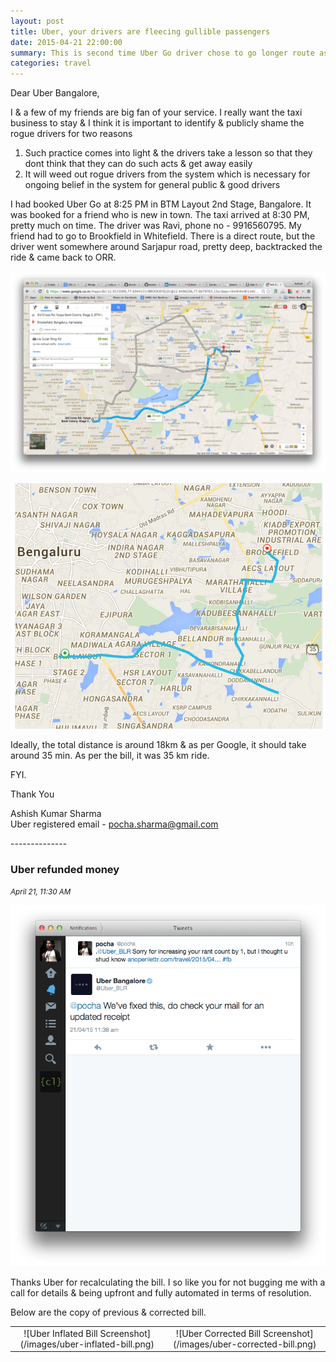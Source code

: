 ```yaml
---
layout: post
title: Uber, your drivers are fleecing gullible passengers
date: 2015-04-21 22:00:00
summary: This is second time Uber Go driver chose to go longer route as the passengers for whom I booked the cab happen to be new to Bangalore.
categories: travel
---
```


Dear Uber Bangalore, 

 I & a few of my friends are big fan of your service. I really want the taxi business to stay & I think it is important to identify & publicly shame the rogue drivers for two reasons 

1. Such practice comes into light & the drivers take a lesson so that they dont think that they can do such acts & get away easily
2. It will weed out rogue drivers from the system which is necessary for ongoing belief in the system for general public & good drivers

 I had booked Uber Go at 8:25 PM in BTM Layout 2nd Stage, Bangalore. It was booked for a friend who is new in town. The taxi arrived at 8:30 PM, pretty much on time. The driver was Ravi, phone no - 9916560795. My friend had to go to Brookfield in Whitefield. There is a direct route, but the driver went somewhere around Sarjapur road, pretty deep, backtracked the ride & came back to ORR. 

![Google Maps Jaydeva to Brookfield](/images/google-maps-jaydeva-brookfields.png)


![Uber Driver Longer Route Jaydeva to Brookfield](/images/uber-driver-longer-route-jaydeva-brookfields.png)

Ideally, the total distance is around 18km & as per Google, it should take around 35 min. As per the bill, it was 35 km ride. 

FYI. 

Thank You

Ashish Kumar Sharma
<br/>Uber registered email - pocha.sharma@gmail.com 

<p id="update-1">--------------</p>

### Uber refunded money
<small><i>April 21, 11:30 AM</i></small>

![Uber Twitter Resolution](/images/uber-tweet-resolution-intimation.png)

Thanks Uber for recalculating the bill. I so like you for not bugging me with a call for details & being upfront and fully automated in terms of resolution.

Below are the copy of previous & corrected bill. 

<table style="text-align:center">
  <tr>
    <td>
![Uber Inflated Bill Screenshot](/images/uber-inflated-bill.png)
    </td>
    <td>
![Uber Corrected Bill Screenshot](/images/uber-corrected-bill.png)
    </td>
  </tr>
</table>


